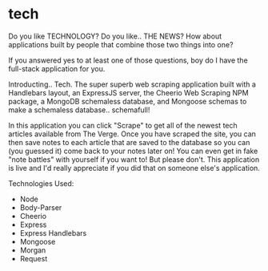 # tech

Do you like TECHNOLOGY? Do you like.. THE NEWS? How about applications built by people that combine those two things into one? 

If you answered yes to at least one of those questions, boy do I have the full-stack application for you. 

Introducting.. Tech. The super superb web scraping application built with a Handlebars layout, an ExpressJS server, the Cheerio Web Scraping NPM package, a MongoDB schemaless database, and Mongoose schemas to make a schemaless database.. schemafull! 

In this application you can click "Scrape" to get all of the newest tech articles available from The Verge. Once you have scraped the site, you can then save notes to each article that are saved to the database so you can (you guessed it) come back to your notes later on! You can even get in fake "note battles" with yourself if you want to! But please don't. This application is live and I'd really appreciate if you did that on someone else's application. 

Technologies Used: 
- Node
- Body-Parser
- Cheerio
- Express
- Express Handlebars
- Mongoose
- Morgan
- Request

